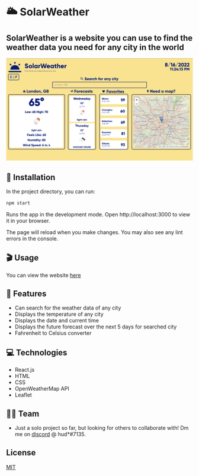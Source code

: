 # 🌥 SolarWeather

## **SolarWeather is a website you can use to find the weather data you need for any city in the world**

<img src="./src/images/website-screenshot.png"/>


## 🔐 Installation

In the project directory, you can run:
```bash
npm start
```
Runs the app in the development mode.
Open http://localhost:3000 to view it in your browser.

The page will reload when you make changes.
You may also see any lint errors in the console.

## 🎬 Usage

You can view the website [here](https://solarweather.netlify.app/)

## 🏅 Features
- Can search for the weather data of any city
- Displays the temperature of any city
- Displays the date and current time
- Displays the future forecast over the next 5 days for searched city
- Fahrenheit to Celsius converter

## 💻 Technologies

- React.js
- HTML
- CSS
- OpenWeatherMap API
- Leaflet

## 🧑‍💻 Team

- Just a solo project so far, but looking for others to collaborate with! Dm me on [discord](https://discord.com) @ hud*#7135.

## License
[MIT](https://choosealicense.com/licenses/mit/)
